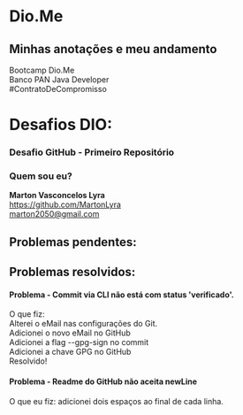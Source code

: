 # Dio.Me
## Minhas anotações e meu andamento
Bootcamp Dio.Me  
Banco PAN Java Developer  
\#ContratoDeCompromisso  


# Desafios DIO:

### Desafio GitHub - Primeiro Repositório





### Quem sou eu?
**Marton Vasconcelos Lyra**  
https://github.com/MartonLyra  
marton2050@gmail.com  



## Problemas pendentes:


## Problemas resolvidos:

#### Problema - Commit via CLI não está com status 'verificado'.

O que fiz:  
Alterei o eMail nas configurações do Git.  
Adicionei o novo eMail no GitHub  
Adicionei a flag --gpg-sign no commit  
Adicionei a chave GPG no GitHub  
Resolvido!  

#### Problema - Readme do GitHub não aceita newLine

O que eu fiz: adicionei dois espaços ao final de cada linha.

